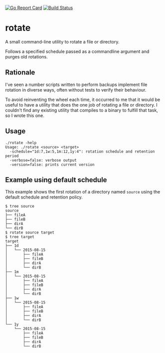 [![Go Report Card](http://goreportcard.com/badge/mattbostock/rotate)](http://goreportcard.com/report/mattbostock/rotate)
[![Build Status](https://travis-ci.org/mattbostock/rotate.svg?branch=master)](https://travis-ci.org/mattbostock/rotate)

# rotate

A small command-line utility to rotate a file or directory.

Follows a specified schedule passed as a commandline argument and purges old rotations.

## Rationale

I've seen a number scripts written to perform backups implement file rotation
in diverse ways, often without tests to verify their behaviour.

To avoid reinventing the wheel each time, it occurred to me that it would be
useful to have a utility that does the one job of rotating a file or directory.
I couldn't find any existing utility that compiles to a binary to fulfill that
task, so I wrote this one.

## Usage

```
./rotate -help
Usage: ./rotate <source> <target>
  -schedule="1d:7,1w:5,1m:12,1y:4": rotation schedule and retention period
  -verbose=false: verbose output
  -version=false: prints current version
```

## Example using default schedule
This example shows the first rotation of a directory named `source` using the default schedule and retention policy.

```
$ tree source
source
├── fileA
├── fileB
├── dirA
└── dirB
$ rotate source target
$ tree target
target
├── 1d
│   └── 2015-08-15
│       ├── fileA
│       ├── fileB
│       ├── dirA
│       └── dirB
├── 1m
│   └── 2015-08-15
│       ├── fileA
│       ├── fileB
│       ├── dirA
│       └── dirB
├── 1w
│   └── 2015-08-15
│       ├── fileA
│       ├── fileB
│       ├── dirA
│       └── dirB
└── 1y
    └── 2015-08-15
        ├── fileA
        ├── fileB
        ├── dirA
        └── dirB
```
